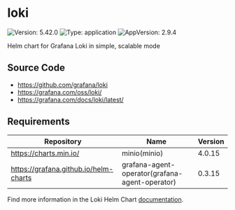 # loki

![Version: 5.42.0](https://img.shields.io/badge/Version-5.42.0-informational?style=flat-square) ![Type: application](https://img.shields.io/badge/Type-application-informational?style=flat-square) ![AppVersion: 2.9.4](https://img.shields.io/badge/AppVersion-2.9.4-informational?style=flat-square)

Helm chart for Grafana Loki in simple, scalable mode

## Source Code

* <https://github.com/grafana/loki>
* <https://grafana.com/oss/loki/>
* <https://grafana.com/docs/loki/latest/>

## Requirements

| Repository | Name | Version |
|------------|------|---------|
| https://charts.min.io/ | minio(minio) | 4.0.15 |
| https://grafana.github.io/helm-charts | grafana-agent-operator(grafana-agent-operator) | 0.3.15 |

Find more information in the Loki Helm Chart [documentation](https://grafana.com/docs/loki/next/installation/helm).
